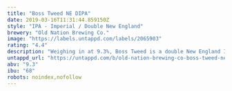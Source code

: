 ```yaml
---
title: "Boss Tweed NE DIPA"
date: 2019-03-16T11:31:44.859150Z
style: "IPA - Imperial / Double New England"
brewery: "Old Nation Brewing Co."
image: "https://labels.untappd.com/labels/2065903"
rating: "4.4"
description: "Weighing in at 9.3%, Boss Tweed is a double New England IPA with an aroma of peach, mango, tangerine. A nice pilsner malt backbone with a touch of Vienna provides balance and a lingering sweetness on the back end."
untappd_url: "https://untappd.com/b/old-nation-brewing-co-boss-tweed-ne-dipa/2065903"
abv: "9.3"
ibu: "68"
robots: noindex,nofollow
---
```

